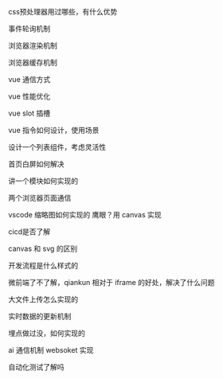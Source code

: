 css预处理器用过哪些，有什么优势

事件轮询机制

浏览器渲染机制

浏览器缓存机制

vue 通信方式

vue 性能优化

vue slot 插槽

vue 指令如何设计，使用场景

设计一个列表组件，考虑灵活性

首页白屏如何解决

讲一个模块如何实现的

两个浏览器页面通信

vscode 缩略图如何实现的 鹰眼？用 canvas 实现

cicd是否了解

canvas 和 svg 的区别

开发流程是什么样式的

微前端了不了解，qiankun 相对于 iframe 的好处，解决了什么问题

大文件上传怎么实现的

实时数据的更新机制

埋点做过没，如何实现的

ai 通信机制 websoket 实现

自动化测试了解吗





